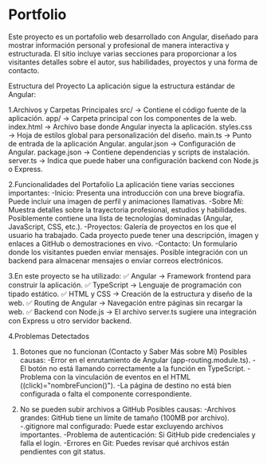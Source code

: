 # Portfolio
Este proyecto es un portafolio web desarrollado con Angular, diseñado para mostrar información personal y profesional de manera interactiva y estructurada. El sitio incluye varias secciones para proporcionar a los visitantes detalles sobre el autor, sus habilidades, proyectos y una forma de contacto.

Estructura del Proyecto
La aplicación sigue la estructura estándar de Angular:

1️.Archivos y Carpetas Principales
src/ → Contiene el código fuente de la aplicación.
app/ → Carpeta principal con los componentes de la web.
index.html → Archivo base donde Angular inyecta la aplicación.
styles.css → Hoja de estilos global para personalización del diseño.
main.ts → Punto de entrada de la aplicación Angular.
angular.json → Configuración de Angular.
package.json → Contiene dependencias y scripts de instalación.
server.ts → Indica que puede haber una configuración backend con Node.js o Express.

2.Funcionalidades del Portafolio
La aplicación tiene varias secciones importantes:
-Inicio:
Presenta una introducción con una breve biografía.
Puede incluir una imagen de perfil y animaciones llamativas.
-Sobre Mí:
Muestra detalles sobre la trayectoria profesional, estudios y habilidades.
Posiblemente contiene una lista de tecnologías dominadas (Angular, JavaScript, CSS, etc.).
-Proyectos:
Galería de proyectos en los que el usuario ha trabajado.
Cada proyecto puede tener una descripción, imagen y enlaces a GitHub o demostraciones en vivo.
-Contacto:
Un formulario donde los visitantes pueden enviar mensajes.
Posible integración con un backend para almacenar mensajes o enviar correos electrónicos.

3.En este proyecto se ha utilizado:
✅ Angular → Framework frontend para construir la aplicación.
✅ TypeScript → Lenguaje de programación con tipado estático.
✅ HTML y CSS → Creación de la estructura y diseño de la web.
✅ Routing de Angular → Navegación entre páginas sin recargar la web.
✅ Backend con Node.js → El archivo server.ts sugiere una integración con Express u otro servidor backend.

4.Problemas Detectados
1. Botones que no funcionan (Contacto y Saber Más sobre Mí)
Posibles causas:
-Error en el enrutamiento de Angular (app-routing.module.ts).
-El botón no está llamando correctamente a la función en TypeScript.
-Problema con la vinculación de eventos en el HTML ((click)="nombreFuncion()").
-La página de destino no está bien configurada o falta el componente correspondiente.

2. No se pueden subir archivos a GitHub
Posibles causas:
-Archivos grandes: GitHub tiene un límite de tamaño (100MB por archivo).
-.gitignore mal configurado: Puede estar excluyendo archivos importantes.
-Problema de autenticación: Si GitHub pide credenciales y falla el login.
-Errores en Git: Puedes revisar qué archivos están pendientes con git status.

